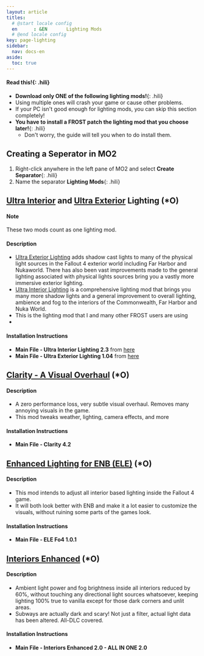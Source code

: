 ```yaml
---
layout: article
titles:
  # @start locale config
  en      : &EN       Lighting Mods
  # @end locale config
key: page-lighting
sidebar:
  nav: docs-en
aside:
  toc: true
---
```


#### **Read this!**{: .hili}
* **Download only ONE of the following lighting mods!**{: .hili}
* Using multiple ones will crash your game or cause other problems. 
* If your PC isn't good enough for lighting mods, you can skip this section completely!
* **You have to install a FROST patch the lighting mod that you choose later!**{: .hili} 
  * Don't worry, the guide will tell you when to do install them.


## Creating a Seperator in MO2
1. Right-click anywhere in the left pane of MO2 and select **Create Separator**{: .hili}
2. Name the separator **Lighting Mods**{: .hili}


## [Ultra Interior](https://www.nexusmods.com/fallout4/mods/22101?tab=files) and [Ultra Exterior](https://www.nexusmods.com/fallout4/mods/41625?tab=files) Lighting (*O)


#### Note
These two mods count as one lighting mod.

#### Description
*  [Ultra Exterior Lighting](https://www.nexusmods.com/fallout4/mods/41625?tab=files)  adds shadow cast lights to many of the physical light sources in the Fallout 4 exterior world including Far Harbor and Nukaworld. There has also been vast improvements made to the general lighting associated with physical lights sources bring you a vastly more immersive exterior lighting.
* [Ultra Interior Lighting](https://www.nexusmods.com/fallout4/mods/22101?tab=files) is a comprehensive lighting mod that brings you many more shadow lights and a general improvement to overall lighting, ambience and fog to the interiors of the Commonwealth, Far Harbor and Nuka World. 
* This is the lighting mod that I and many other FROST users are using
* 


#### Installation Instructions
* **Main File - Ultra Interior Lighting 2.3** from [here](https://www.nexusmods.com/fallout4/mods/41625?tab=files)
* **Main File - Ultra Exterior Lighting 1.04** from [here](https://www.nexusmods.com/fallout4/mods/22101?tab=files)



## [Clarity - A Visual Overhaul](https://www.nexusmods.com/fallout4/mods/31991?tab=files) (*O)

#### Description
* A zero performance loss, very subtle visual overhaul. Removes many annoying visuals in the game.
* This mod tweaks weather, lighting, camera effects, and more

#### Installation Instructions
* **Main File - Clarity 4.2**


## [Enhanced Lighting for ENB (ELE)](https://www.nexusmods.com/fallout4/mods/42705?tab=files) (*O)

#### Description
* This mod intends to adjust all interior based lighting inside the Fallout 4 game. 
* It will both look better with ENB and make it a lot easier to customize the visuals, without ruining some parts of the games look.

#### Installation Instructions
* **Main File - ELE Fo4 1.0.1**

## [Interiors Enhanced](https://www.nexusmods.com/fallout4/mods/8768?tab=files) (*O)

#### Description
* Ambient light power and fog brightness inside all interiors reduced by 60%, without touching any directional light sources whatsoever, keeping lighting 100% true to vanilla except for those dark corners and unlit areas. 
* Subways are actually dark and scary! Not just a filter, actual light data has been altered. All-DLC covered. 

#### Installation Instructions
* **Main File - Interiors Enhanced 2.0 - ALL IN ONE 2.0**